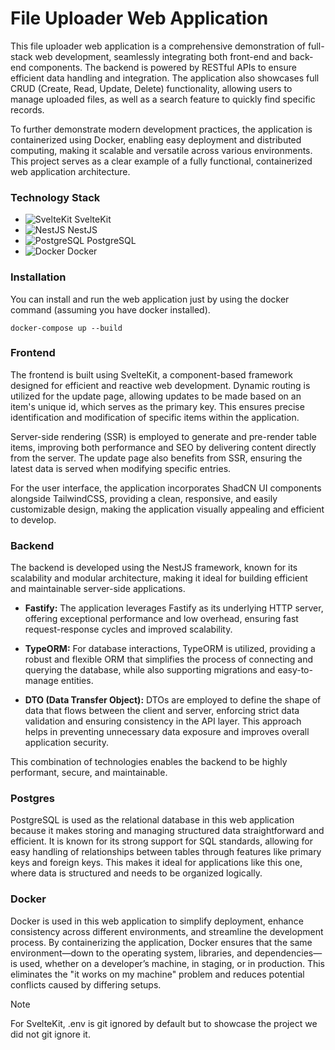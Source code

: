 # File Uploader Web Application

This file uploader web application is a comprehensive demonstration of full-stack web development, seamlessly integrating both front-end and back-end components. The backend is powered by RESTful APIs to ensure efficient data handling and integration. The application also showcases full CRUD (Create, Read, Update, Delete) functionality, allowing users to manage uploaded files, as well as a search feature to quickly find specific records.

To further demonstrate modern development practices, the application is containerized using Docker, enabling easy deployment and distributed computing, making it scalable and versatile across various environments. This project serves as a clear example of a fully functional, containerized web application architecture.

### Technology Stack

- ![SvelteKit](https://img.shields.io/badge/SvelteKit-FF3E00?style=for-the-badge&logo=svelte&logoColor=white) SvelteKit
- ![NestJS](https://img.shields.io/badge/NestJS-E0234E?style=for-the-badge&logo=nestjs&logoColor=white) NestJS
- ![PostgreSQL](https://img.shields.io/badge/PostgreSQL-336791?style=for-the-badge&logo=postgresql&logoColor=white) PostgreSQL
- ![Docker](https://img.shields.io/badge/Docker-2496ED?style=for-the-badge&logo=docker&logoColor=white) Docker

### Installation

You can install and run the web application just by using the docker command (assuming you have docker installed).

```
docker-compose up --build
```

### Frontend

The frontend is built using SvelteKit, a component-based framework designed for efficient and reactive web development. Dynamic routing is utilized for the update page, allowing updates to be made based on an item's unique id, which serves as the primary key. This ensures precise identification and modification of specific items within the application.

Server-side rendering (SSR) is employed to generate and pre-render table items, improving both performance and SEO by delivering content directly from the server. The update page also benefits from SSR, ensuring the latest data is served when modifying specific entries.

For the user interface, the application incorporates ShadCN UI components alongside TailwindCSS, providing a clean, responsive, and easily customizable design, making the application visually appealing and efficient to develop.

### Backend

The backend is developed using the NestJS framework, known for its scalability and modular architecture, making it ideal for building efficient and maintainable server-side applications.

- **Fastify:** The application leverages Fastify as its underlying HTTP server, offering exceptional performance and low overhead, ensuring fast request-response cycles and improved scalability.

- **TypeORM:** For database interactions, TypeORM is utilized, providing a robust and flexible ORM that simplifies the process of connecting and querying the database, while also supporting migrations and easy-to-manage entities.

- **DTO (Data Transfer Object):** DTOs are employed to define the shape of data that flows between the client and server, enforcing strict data validation and ensuring consistency in the API layer. This approach helps in preventing unnecessary data exposure and improves overall application security.

This combination of technologies enables the backend to be highly performant, secure, and maintainable.

### Postgres

PostgreSQL is used as the relational database in this web application because it makes storing and managing structured data straightforward and efficient. It is known for its strong support for SQL standards, allowing for easy handling of relationships between tables through features like primary keys and foreign keys. This makes it ideal for applications like this one, where data is structured and needs to be organized logically.

### Docker

Docker is used in this web application to simplify deployment, enhance consistency across different environments, and streamline the development process. By containerizing the application, Docker ensures that the same environment—down to the operating system, libraries, and dependencies—is used, whether on a developer’s machine, in staging, or in production. This eliminates the "it works on my machine" problem and reduces potential conflicts caused by differing setups.

> [!NOTE]
> For SvelteKit, .env is git ignored by default but to showcase the project we did not git ignore it.
